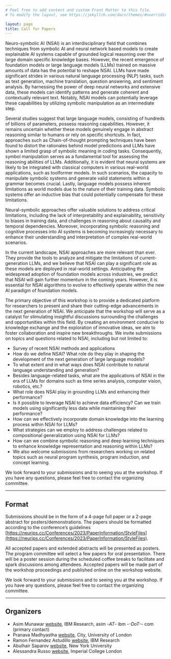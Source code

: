 ```yaml
---
# Feel free to add content and custom Front Matter to this file.
# To modify the layout, see https://jekyllrb.com/docs/themes/#overriding-theme-defaults

layout: page
title: Call for Papers
---
```


Neuro-symbolic AI (NSAI) is an interdisciplinary field that combines techniques from symbolic AI and neural network based models to create explainable AI systems capable of grounded logical reasoning over the large domain specific knowledge bases. However,  the recent emergence of foundation models or large language models (LLMs) trained on massive amounts of data has the potential to reshape NSAI. LLMs have made significant strides in various natural language processing (NLP) tasks, such as text generation, machine translation, question answering, and sentiment analysis. By harnessing the power of deep neural networks and extensive data, these models can identify patterns and generate coherent and contextually relevant text. Notably, NSAI models can potentially leverage these capabilities by utilizing symbolic manipulation as an intermediate step.

Several studies suggest that large language models, consisting of hundreds of billions of parameters, possess reasoning capabilities. However, it remains uncertain whether these models genuinely engage in abstract reasoning similar to humans or rely on specific shortcuts. In fact, approaches such as Chain-of-thought prompting techniques have been found to distort the rationales behind model predictions and LLMs have shown a limited grasp of symbolic meaning in coding tasks. Consequently, symbol manipulation serves as a fundamental tool for assessing the reasoning abilities of LLMs. Additionally, it is evident that neural systems are likely to be integrated with classical computers in various real-world applications, such as toolformer models. In such scenarios, the capacity to manipulate symbolic systems and generate valid statements within a grammar becomes crucial. Lastly, language models possess inherent limitations as world models due to the nature of their training data. Symbolic systems offer an inductive bias that could potentially compensate for these limitations.

Neural-symbolic approaches offer valuable solutions to address critical limitations, including the lack of interpretability and explainability, sensitivity to biases in training data, and challenges in reasoning about causality and temporal dependencies. Moreover, incorporating symbolic reasoning and cognitive processes into AI systems is becoming increasingly necessary to enhance their understanding and interpretation of complex real-world scenarios.

In the current landscape, NSAI approaches are more relevant than ever. They provide the tools to analyze and mitigate the limitations of current-generation LLMs, and we believe that NSAI can play a significant role as these models are deployed in real-world settings. Anticipating the widespread adoption of foundation models across industries, we predict that NSAI will gain further momentum in the coming years. However, it is essential for NSAI algorithms to evolve to effectively operate within the new AI paradigm of foundation models.


The primary objective of this workshop is to provide a dedicated platform for researchers to present and share their cutting-edge advancements in the next generation of NSAI. We anticipate that the workshop will serve as a catalyst for stimulating insightful discussions surrounding the challenges and opportunities within this field. By creating an environment conducive to knowledge exchange and the exploration of innovative ideas, we aim to foster collaboration and inspire new breakthroughs. We invite submissions on  topics and questions related to NSAI, including but not limited to:

- Survey of recent NSAI methods and applications
- How do we define NSAI? What role do they play in shaping the development of the next generation of large language models?
- To what extent and in what ways does NSAI contribute to natural language understanding and generation?
- Besides language-related tasks, what are the applications of NSAI in the era of LLMs for domains such as time series analysis, computer vision, robotics, etc.? 
- What role does NSAI play in grounding LLMs and enhancing their performance?
- Is it possible to leverage NSAI to achieve data efficiency? Can we train models using significantly less data while maintaining their performance?
- How can we effectively incorporate domain knowledge into the learning process within NSAI for LLMs?
- What strategies can we employ to address challenges related to compositional generalization using NSAI for LLMs?
- How can we combine symbolic reasoning and deep learning techniques to enhance knowledge representation and reasoning within LLMs?
- We also welcome submissions from researchers working on related topics such as neural program synthesis, program induction, and concept learning.

We look forward to your submissions and to seeing you at the workshop. If you have any questions, please feel free to contact the organizing committee.

---

## Format

Submissions should be in the form of a 4-page full paper or a 2-page abstract for posters/demonstrations. The papers should be formatted according to the conference’s guidelines [https://neurips.cc/Conferences/2023/PaperInformation/StyleFiles](https://neurips.cc/Conferences/2023/PaperInformation/StyleFiles).

All accepted papers and extended abstracts will be presented as posters. The program committee will select a few papers for oral presentation. There will be a poster session during the scheduled coffee breaks to facilitate and spark discussions among attendees. Accepted papers will be made part of the workshop proceedings and published online on the workshop website.

We look forward to your submissions and to seeing you at the workshop. If you have any questions, please feel free to contact the organizing committee.

---

## Organizers

- Asim Munawar [website](https://research.ibm.com/people/asim-munawar), IBM Research, asim -*AT*- ibm -*-DoT-*- com (primary contact)
- Pranava Madhyastha [website](https://www.city.ac.uk/about/people/academics/pranava-madhyastha), City, University of London
- Ramon Fernandez Astudillo [website](https://mitibmwatsonailab.mit.edu/people/ramon-fernandez-astudillo/), IBM Research
- Abulhair Saparov [website](https://asaparov.org/), New York University
- Alessandra Russo [website](https://wp.doc.ic.ac.uk/arusso/), Imperial College London

